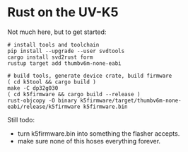 Rust on the UV-K5
=================

Not much here, but to get started:

~~~~
# install tools and toolchain
pip install --upgrade --user svdtools
cargo install svd2rust form
rustup target add thumbv6m-none-eabi

# build tools, generate device crate, build firmware
( cd k5tool && cargo build )
make -C dp32g030
( cd k5firmware && cargo build --release )
rust-objcopy -O binary k5firmware/target/thumbv6m-none-eabi/release/k5firmware k5firmware.bin
~~~~

Still todo:

 * turn k5firmware.bin into something the flasher accepts.
 * make sure none of this hoses everything forever.
